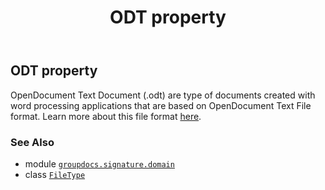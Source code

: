 ﻿---
title: ODT property
second_title: GroupDocs.Signature for Python via .NET API References
description: 
type: docs
url: /python-net/groupdocs.signature.domain/filetype/odt/
is_root: false
weight: 300
---

## ODT property


OpenDocument Text Document (.odt) are type of documents created with word processing applications that are based on OpenDocument Text File format. 
Learn more about this file format [here](https://wiki.fileformat.com/word-processing/odt).

### See Also
* module [`groupdocs.signature.domain`](../../)
* class [`FileType`](/signature/python-net/groupdocs.signature.domain/filetype)
